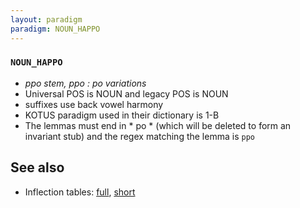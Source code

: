 ```yaml
---
layout: paradigm
paradigm: NOUN_HAPPO
---
```

### ` NOUN_HAPPO `

* _ppo stem, ppo : po variations_
* Universal POS is NOUN and legacy POS is NOUN
* suffixes use back vowel harmony
* KOTUS paradigm used in their dictionary is 1-B
* The lemmas must end in * po * (which will be deleted to form an invariant stub) and the regex matching the lemma is ` ppo `

## See also

* Inflection tables: [full](gen/H/happo.html), [short](gen/H/happo_wikt.html)

